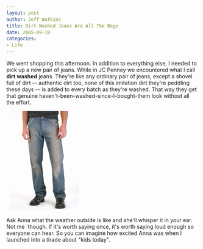 ```yaml
--- 
layout: post
author: Jeff Watkins
title: Dirt Washed Jeans Are All The Rage
date: 2005-09-18
categories: 
- Life
---
```


We went shopping this afternoon. In addition to everything else, I needed to pick up a new pair of jeans. While in JC Penney we encountered what I call **dirt washed** jeans. They're like any ordinary pair of jeans, except a shovel full of dirt -- authentic dirt too, none of this imitation dirt they're peddling these days -- is added to every batch as they're washed. That way they get that genuine haven't-been-washed-since-I-bought-them look without all the effort.

<div class="illustration"><img src="/photos/dirt-washed-jeans.jpg" border="0" alt="Authentic dirt-washed jeans"></div>

Ask Anna what the weather outside is like and she'll whisper it in your ear. Not me \`though. If it's worth saying once, it's worth saying loud enough so everyone can hear. So you can imagine how excited Anna was when I launched into a tirade about "kids today".